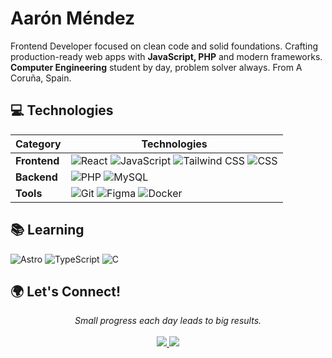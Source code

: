 # Aarón Méndez
Frontend Developer focused on clean code and solid foundations. Crafting production-ready web apps with **JavaScript, PHP** and modern frameworks. **Computer Engineering** student by day, problem solver always. From A Coruña, Spain.

## 💻 Technologies
   Category       | Technologies                                                                                                                                                                                                 |
 |----------------|--------------------------------------------------------------------------------------------------------------------------------------------------------------------------------------------------------------|
 | **Frontend**   | ![React](https://img.shields.io/badge/React-61DAFB?style=for-the-badge&logo=react&logoColor=black) ![JavaScript](https://img.shields.io/badge/JavaScript-F7DF1E?style=for-the-badge&logo=javascript&logoColor=black) ![Tailwind CSS](https://img.shields.io/badge/Tailwind_CSS-06B6D4?style=for-the-badge&logo=tailwind-css&logoColor=white) ![CSS](https://img.shields.io/badge/CSS3-1572B6?style=for-the-badge&logo=css3&logoColor=white)  |
 | **Backend**    | ![PHP](https://img.shields.io/badge/PHP-777BB4?style=for-the-badge&logo=php&logoColor=white) ![MySQL](https://img.shields.io/badge/MySQL-4479A1?style=for-the-badge&logo=mysql&logoColor=white) |
 | **Tools**      | ![Git](https://img.shields.io/badge/Git-F05032?style=for-the-badge&logo=git&logoColor=white) ![Figma](https://img.shields.io/badge/Figma-F24E1E?style=for-the-badge&logo=figma&logoColor=white) ![Docker](https://img.shields.io/badge/Docker-2496ED?style=for-the-badge&logo=docker&logoColor=white) |

## 📚 Learning
![Astro](https://img.shields.io/badge/Astro-FF5D01?style=for-the-badge&logo=astro&logoColor=white)
![TypeScript](https://img.shields.io/badge/TypeScript-3178C6?style=for-the-badge&logo=typescript&logoColor=white)
![C](https://img.shields.io/badge/C-A8B9CC?style=for-the-badge&logo=c&logoColor=black)

## 🌍 Let's Connect!
<p align="center">
   <i>Small progress each day leads to big results.</i>
   <br><br>
   <a href="https://www.linkedin.com/in/aaronmendezz/">
     <img src="https://img.shields.io/badge/LinkedIn-0077B5?style=for-the-badge&logo=linkedin&logoColor=white">
   </a>
   <a href="mailto:aarxnmendezz@gmail.com">
     <img src="https://img.shields.io/badge/Gmail-D14836?style=for-the-badge&logo=gmail&logoColor=white">
   </a>
</p>
